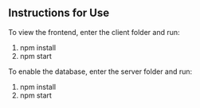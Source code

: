## Instructions for Use

To view the frontend, enter the client folder and run:
1. npm install
2. npm start

To enable the database, enter the server folder and run:
1. npm install
2. npm start
